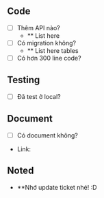 ## Code

- [ ] Thêm API nào?
    - ** List here
- [ ] Có migration không?
    - ** List here tables
- [ ] Có hơn 300 line code?

## Testing

- [ ] Đã test ở local?

## Document

- [ ] Có document không?
- Link: <!-- Link document -->

## Noted
- **Nhớ update ticket nhé! :D